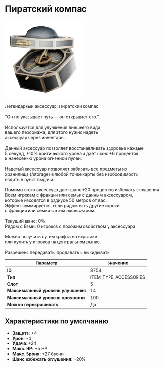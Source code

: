 # Пиратский компас

![Item Image](../img/8754.webp?raw=true)

Легендарный аксессуар: Пиратский компас<br><br>"Он не указывает путь — он открывает его."<br><br>Используется для улучшения внешнего вида<br>вашего персонажа, для этого нужно надеть<br>аксессуар через инвентарь.<br><br>Данный аксессуар позволяет восстанавливать здоровье каждые<br>5 секунд, +10% критического урона и дает шанс +6 процентов<br>к нанесению урона огненной пулей.<br><br>Надетый аксессуар позволяет забирать все предметы из<br>хранилища (/storage) в любой точке карты без необходимости<br>ездить в пункт выдачи.<br><br>Помимо этого аксессуар дает шанс +20 процентов избежать оглушения<br>Всем игрокам с фракции или семьи с данным аксессуаром,<br>которые находятся в радиусе 50 метров от вас.<br>Эффект суммируется, если рядом есть другие игроки<br>с фракции или семьи с этим аксессуаром.<br><br>Текущий шанс: 0%<br>Рядом с Вами: 0 игроков с похожим свойством у аксессуара<br><br>Можно получить путем крафта на верстаке<br>или купить у игроков на центральном рынке.<br><br>Разрешено передавать, продавать и выкидывать.


| Параметр | Значение |
|----------|----------|
| **ID** | 8754 |
| **Тип** | ITEM_TYPE_ACCESSORIES |
| **Слот** | 5 |
| **Максимальный уровень улучшения** | 14 |
| **Максимальный уровень прочности** | 100 |
| **Можно перекрашивать** | Да |

## Характеристики по умолчанию

- **Защита**: +4
- **Урон**: +4
- **Удача**: +24
- **Макс. HP**: +5 HP
- **Макс. Броня**: +27 брони
- **Шанс избежать оглушения**: +20%

